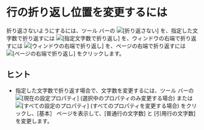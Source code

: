 # 行の折り返し位置を変更するには

折り返さないようにするには、ツール バーの
![[折り返さない]](../../images/wrapnone..png) を、指定した文字数で折り返すには
![[指定文字数で折り返し]](../../images/wrapbychar..png)
を、ウィンドウの右端で折り返すには
![[ウィンドウの右端で折り返し]](../../images/wrapbywindow..png)
を、ページの右端で折り返すには
![[ページの右端で折り返し]](../../images/wrapbypage..png) をクリックします。

## ヒント

- 指定した文字数で折り返す場合で、文字数を変更するには、ツール バーの
![[現在の設定プロパティ]](../../images/properties..png)
(選択中のプロパティのみ変更する場合) または
![[すべての設定のプロパティ]](../../images/allproperties..png)
(すべてのプロパティを変更する場合) をクリックし、\[基本］ ページを表示して、\[普通行の文字数\] と \[引用行の文字数\] を変更します。
